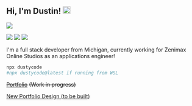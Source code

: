 <h2>Hi, I'm Dustin! <img src="https://emojis.slackmojis.com/emojis/images/1600706728/10521/meow_code.gif?1600706728" width=20/> </h2>

![](https://komarev.com/ghpvc/?username=dustinscode&color=ff69b4&style=flat&label=visitors)

[![](https://img.shields.io/badge/-LinkedIn-0A66C2?logo=LinkedIn&logoColor=white)](https://www.linkedin.com/in/dustycode/)
[![](https://img.shields.io/badge/-Instagram-E4405F?logo=Instagram&logoColor=white)](https://www.instagram.com/dustycode/)
[![](https://img.shields.io/badge/-Spotify-1DB954?logo=Spotify&logoColor=white)](https://open.spotify.com/user/124360638?si=9392d64bc8ad4ad8)

<p>I'm a full stack developer from Michigan, currently working for Zenimax Online Studios as an applications engineer!</p>

```bash
npx dustycode
#npx dustycode@latest if running from WSL
```

<p><a href="https://dustycode.vercel.app/"><s>Portfolio</s></a> <s>(Work in progress)</s></p>
<p><a href="https://www.figma.com/file/ElU8hDhWUYud891zkL4YjK/Portfolio-Design?type=design&node-id=0%3A1&t=BSgZB8iCLCVqWe34-1">New Portfolio Design (to be built)</p>

<!--
<h2>Tools I use</h2>

<span>
  <img alt="JavaScript" title="JavaScript" src="https://user-images.githubusercontent.com/25181517/117447155-6a868a00-af3d-11eb-9cfe-245df15c9f3f.png" width=50/>
  <img alt="TypeScript" title="TypeScript" src="https://user-images.githubusercontent.com/25181517/183890598-19a0ac2d-e88a-4005-a8df-1ee36782fde1.png" width=50/>
  <img alt="HTML5" title="HTML5" src="https://user-images.githubusercontent.com/25181517/192158954-f88b5814-d510-4564-b285-dff7d6400dad.png" width=50/>
  <img alt="Sass" title="SCSS" src='https://user-images.githubusercontent.com/25181517/192158956-48192682-23d5-4bfc-9dfb-6511ade346bc.png' width=50/>
  <img alt="Angular" title="Angular" src="https://user-images.githubusercontent.com/25181517/183890595-779a7e64-3f43-4634-bad2-eceef4e80268.png" width=50/>
  <img alt="React" title="React" src="https://user-images.githubusercontent.com/25181517/183897015-94a058a6-b86e-4e42-a37f-bf92061753e5.png" width=50/>
  <img alt="NextJS" title="NextJS" src='https://cdn.jsdelivr.net/gh/devicons/devicon/icons/nextjs/nextjs-original.svg' width=50/>
  <img alt="Java" title="Java" src="https://user-images.githubusercontent.com/25181517/117201156-9a724800-adec-11eb-9a9d-3cd0f67da4bc.png" width=50 />
  <img alt="Spring Boot" title="Spring Boot" src="https://user-images.githubusercontent.com/25181517/183891303-41f257f8-6b3d-487c-aa56-c497b880d0fb.png" width=50 />
  <img alt="MongoDB" title="MongoDB" src="https://user-images.githubusercontent.com/25181517/182884177-d48a8579-2cd0-447a-b9a6-ffc7cb02560e.png" width=50 />
  <img alt="Docker" title="Docker" src="https://user-images.githubusercontent.com/25181517/117207330-263ba280-adf4-11eb-9b97-0ac5b40bc3be.png" width=50 />
  <img alt="VS Code" title="VS Code" src="https://img.icons8.com/dusk/64/000000/visual-studio-code-2019.png" width=50/>
  <img alt="GitHub" title="GitHub" src="https://img.icons8.com/dusk/64/000000/github.png" width=50/>
  <img alt="Git" title="Git" src='https://cdn.jsdelivr.net/gh/devicons/devicon/icons/git/git-original.svg' width=50/>
  <img alt="Figma" title="Figma" src="https://user-images.githubusercontent.com/25181517/189715289-df3ee512-6eca-463f-a0f4-c10d94a06b2f.png" width=50/>
</span>
 -->

